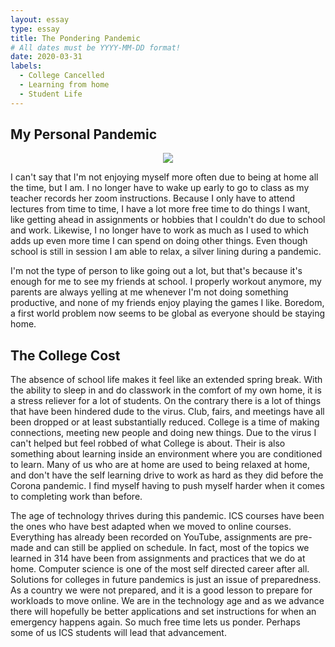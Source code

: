 ```yaml
---
layout: essay
type: essay
title: The Pondering Pandemic
# All dates must be YYYY-MM-DD format!
date: 2020-03-31
labels:
  - College Cancelled
  - Learning from home
  - Student Life
---
```



## My Personal Pandemic
<p align="center"><img class="ui medium right floated rounded image" src="../images/stressing.jpg"></p>
   I can't say that I'm not enjoying myself more often due to being at home all the time, but I am. I no longer have to 
   wake up early to go to class as my teacher records her 
    zoom instructions. Because I only have to attend lectures from time to time, I have a lot more free time to do
    things I want, like getting ahead in assignments or hobbies that I couldn't do due to school and work. Likewise, I
    no longer have to work as much as I used to which adds up even more time I can spend on doing other things. Even 
    though school is still in session I am able to relax, a silver lining during a pandemic. 
     
   <p></p>

 I'm not the type of person to like going out a lot, but that's because it's enough for me to see my friends at 
 school. I properly workout anymore, my parents are always yelling at me whenever I'm not doing something 
 productive, and none of my friends enjoy playing the games I like. Boredom, a first world problem now seems to
 be global as everyone should be staying home. 

## The College Cost
   The absence of school life makes it feel like an extended spring break. With the ability to sleep in and do 
    classwork in the comfort of my own home, it is a stress reliever for a lot of students. On the contrary there is a 
    lot of things that have been hindered dude to the virus. Club, fairs, and meetings have all been dropped or at least
    substantially reduced. College is a time of making connections, meeting new people and doing new things. Due to the
    virus I can't helped but feel robbed of what College is about. Their is also something about learning inside an
    environment where you are conditioned to learn. Many of us who are at home are used to being relaxed at home, and 
    don't have the self learning drive to work as hard as they did before the Corona pandemic. I find myself having to 
    push myself harder when it comes to completing work than before.

 <p></p>
 The age of technology thrives during this pandemic. ICS courses have been the ones who have best adapted when we
 moved to online courses. Everything has already been recorded on YouTube, assignments are pre-made and can still be
 applied on schedule. In fact, most of the topics we learned in 314 have been from assignments and practices that 
 we do at home. Computer science is one of the most self directed career after all. Solutions for colleges in 
 future pandemics is just an issue of preparedness. As a country we were not prepared, and it is a good lesson to
 prepare for workloads to move online. We are in the technology age and as we advance there will hopefully be
 better applications and set instructions for when an emergency happens again. So much free time lets us ponder.
 Perhaps some of us ICS students will lead that advancement.
  
  


